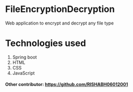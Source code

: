 # FileEncryptionDecryption
Web application to encrypt and decrypt any file type

# Technologies used  
1. Spring boot  
2. HTML  
3. CSS  
4. JavaScript

#### Other contributor: https://github.com/RISHABH06012001
